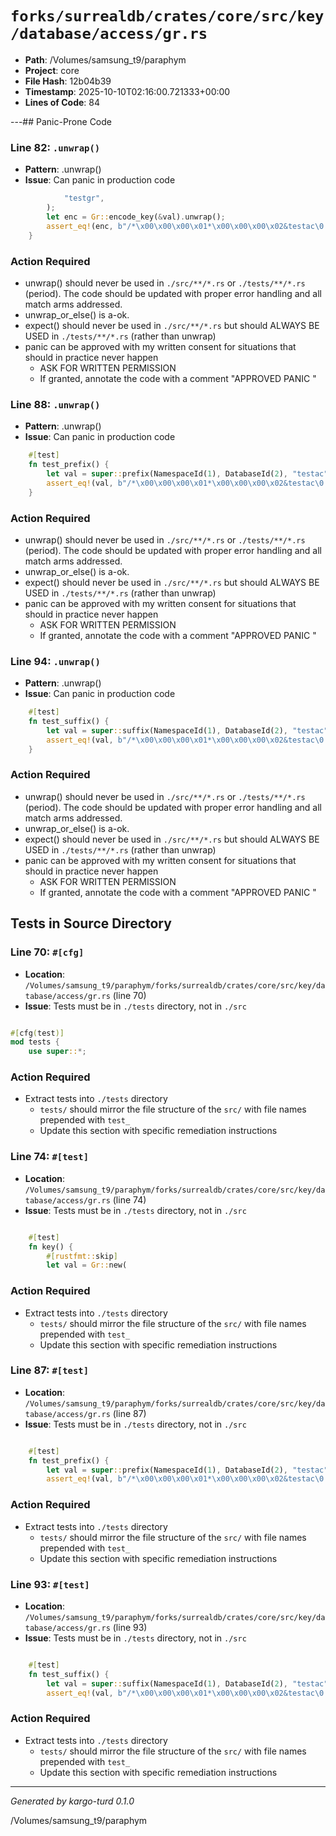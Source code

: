 # `forks/surrealdb/crates/core/src/key/database/access/gr.rs`

- **Path**: /Volumes/samsung_t9/paraphym
- **Project**: core
- **File Hash**: 12b04b39  
- **Timestamp**: 2025-10-10T02:16:00.721333+00:00  
- **Lines of Code**: 84

---## Panic-Prone Code


### Line 82: `.unwrap()`

- **Pattern**: .unwrap()
- **Issue**: Can panic in production code

```rust
			"testgr",
		);
		let enc = Gr::encode_key(&val).unwrap();
		assert_eq!(enc, b"/*\x00\x00\x00\x01*\x00\x00\x00\x02&testac\0!grtestgr\0");
	}
```

### Action Required

- unwrap() should never be used in `./src/**/*.rs` or `./tests/**/*.rs` (period). The code should be updated with proper error handling and all match arms addressed.
- unwrap_or_else() is a-ok. 
- expect() should never be used in `./src/**/*.rs` but should ALWAYS BE USED in `./tests/**/*.rs` (rather than unwrap)
- panic can be approved with my written consent for situations that should in practice never happen  
  - ASK FOR WRITTEN PERMISSION
  - If granted, annotate the code with a comment "APPROVED PANIC "


### Line 88: `.unwrap()`

- **Pattern**: .unwrap()
- **Issue**: Can panic in production code

```rust
	#[test]
	fn test_prefix() {
		let val = super::prefix(NamespaceId(1), DatabaseId(2), "testac").unwrap();
		assert_eq!(val, b"/*\x00\x00\x00\x01*\x00\x00\x00\x02&testac\0!gr\0");
	}
```

### Action Required

- unwrap() should never be used in `./src/**/*.rs` or `./tests/**/*.rs` (period). The code should be updated with proper error handling and all match arms addressed.
- unwrap_or_else() is a-ok. 
- expect() should never be used in `./src/**/*.rs` but should ALWAYS BE USED in `./tests/**/*.rs` (rather than unwrap)
- panic can be approved with my written consent for situations that should in practice never happen  
  - ASK FOR WRITTEN PERMISSION
  - If granted, annotate the code with a comment "APPROVED PANIC "


### Line 94: `.unwrap()`

- **Pattern**: .unwrap()
- **Issue**: Can panic in production code

```rust
	#[test]
	fn test_suffix() {
		let val = super::suffix(NamespaceId(1), DatabaseId(2), "testac").unwrap();
		assert_eq!(val, b"/*\x00\x00\x00\x01*\x00\x00\x00\x02&testac\0!gr\xff");
	}
```

### Action Required

- unwrap() should never be used in `./src/**/*.rs` or `./tests/**/*.rs` (period). The code should be updated with proper error handling and all match arms addressed.
- unwrap_or_else() is a-ok. 
- expect() should never be used in `./src/**/*.rs` but should ALWAYS BE USED in `./tests/**/*.rs` (rather than unwrap)
- panic can be approved with my written consent for situations that should in practice never happen  
  - ASK FOR WRITTEN PERMISSION
  - If granted, annotate the code with a comment "APPROVED PANIC "

## Tests in Source Directory


### Line 70: `#[cfg]`

- **Location**: `/Volumes/samsung_t9/paraphym/forks/surrealdb/crates/core/src/key/database/access/gr.rs` (line 70)
- **Issue**: Tests must be in `./tests` directory, not in `./src`

```rust

#[cfg(test)]
mod tests {
	use super::*;

```

### Action Required

- Extract tests into `./tests` directory
  - `tests/` should mirror the file structure of the `src/` with file names prepended with `test_`
  - Update this section with specific remediation instructions
  


### Line 74: `#[test]`

- **Location**: `/Volumes/samsung_t9/paraphym/forks/surrealdb/crates/core/src/key/database/access/gr.rs` (line 74)
- **Issue**: Tests must be in `./tests` directory, not in `./src`

```rust

	#[test]
	fn key() {
		#[rustfmt::skip]
		let val = Gr::new(
```

### Action Required

- Extract tests into `./tests` directory
  - `tests/` should mirror the file structure of the `src/` with file names prepended with `test_`
  - Update this section with specific remediation instructions
  


### Line 87: `#[test]`

- **Location**: `/Volumes/samsung_t9/paraphym/forks/surrealdb/crates/core/src/key/database/access/gr.rs` (line 87)
- **Issue**: Tests must be in `./tests` directory, not in `./src`

```rust

	#[test]
	fn test_prefix() {
		let val = super::prefix(NamespaceId(1), DatabaseId(2), "testac").unwrap();
		assert_eq!(val, b"/*\x00\x00\x00\x01*\x00\x00\x00\x02&testac\0!gr\0");
```

### Action Required

- Extract tests into `./tests` directory
  - `tests/` should mirror the file structure of the `src/` with file names prepended with `test_`
  - Update this section with specific remediation instructions
  


### Line 93: `#[test]`

- **Location**: `/Volumes/samsung_t9/paraphym/forks/surrealdb/crates/core/src/key/database/access/gr.rs` (line 93)
- **Issue**: Tests must be in `./tests` directory, not in `./src`

```rust

	#[test]
	fn test_suffix() {
		let val = super::suffix(NamespaceId(1), DatabaseId(2), "testac").unwrap();
		assert_eq!(val, b"/*\x00\x00\x00\x01*\x00\x00\x00\x02&testac\0!gr\xff");
```

### Action Required

- Extract tests into `./tests` directory
  - `tests/` should mirror the file structure of the `src/` with file names prepended with `test_`
  - Update this section with specific remediation instructions
  

---

*Generated by kargo-turd 0.1.0*

/Volumes/samsung_t9/paraphym